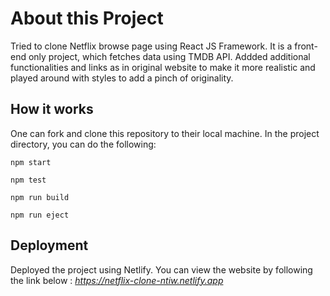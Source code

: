 # About this Project
Tried to clone Netflix browse page using React JS Framework. It is a front-end only project, which fetches data using TMDB API.
Addded additional functionalities and links as in original website to make it more realistic and played around with styles to add a pinch of originality.


## How it works
One can fork and clone this repository to their local machine. 
In the project directory, you can do the following:

`npm start`

`npm test`

`npm run build`

`npm run eject`

## Deployment
Deployed the project using Netlify. You can view the website by following the link below :
*https://netflix-clone-ntiw.netlify.app*



